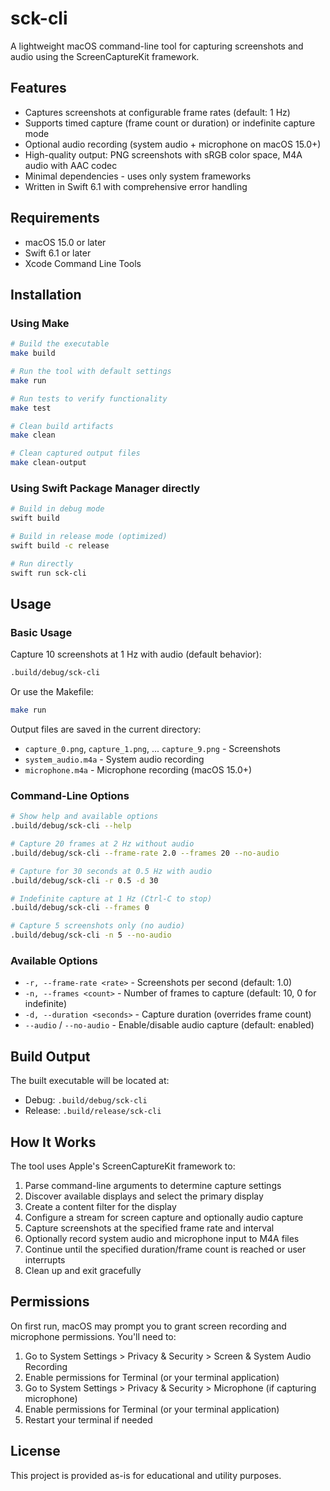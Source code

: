 # sck-cli

A lightweight macOS command-line tool for capturing screenshots and audio using the ScreenCaptureKit framework.

## Features

- Captures screenshots at configurable frame rates (default: 1 Hz)
- Supports timed capture (frame count or duration) or indefinite capture mode
- Optional audio recording (system audio + microphone on macOS 15.0+)
- High-quality output: PNG screenshots with sRGB color space, M4A audio with AAC codec
- Minimal dependencies - uses only system frameworks
- Written in Swift 6.1 with comprehensive error handling

## Requirements

- macOS 15.0 or later
- Swift 6.1 or later
- Xcode Command Line Tools

## Installation

### Using Make

```bash
# Build the executable
make build

# Run the tool with default settings
make run

# Run tests to verify functionality
make test

# Clean build artifacts
make clean

# Clean captured output files
make clean-output
```

### Using Swift Package Manager directly

```bash
# Build in debug mode
swift build

# Build in release mode (optimized)
swift build -c release

# Run directly
swift run sck-cli
```

## Usage

### Basic Usage

Capture 10 screenshots at 1 Hz with audio (default behavior):

```bash
.build/debug/sck-cli
```

Or use the Makefile:

```bash
make run
```

Output files are saved in the current directory:
- `capture_0.png`, `capture_1.png`, ... `capture_9.png` - Screenshots
- `system_audio.m4a` - System audio recording
- `microphone.m4a` - Microphone recording (macOS 15.0+)

### Command-Line Options

```bash
# Show help and available options
.build/debug/sck-cli --help

# Capture 20 frames at 2 Hz without audio
.build/debug/sck-cli --frame-rate 2.0 --frames 20 --no-audio

# Capture for 30 seconds at 0.5 Hz with audio
.build/debug/sck-cli -r 0.5 -d 30

# Indefinite capture at 1 Hz (Ctrl-C to stop)
.build/debug/sck-cli --frames 0

# Capture 5 screenshots only (no audio)
.build/debug/sck-cli -n 5 --no-audio
```

### Available Options

- `-r, --frame-rate <rate>` - Screenshots per second (default: 1.0)
- `-n, --frames <count>` - Number of frames to capture (default: 10, 0 for indefinite)
- `-d, --duration <seconds>` - Capture duration (overrides frame count)
- `--audio` / `--no-audio` - Enable/disable audio capture (default: enabled)

## Build Output

The built executable will be located at:
- Debug: `.build/debug/sck-cli`
- Release: `.build/release/sck-cli`

## How It Works

The tool uses Apple's ScreenCaptureKit framework to:
1. Parse command-line arguments to determine capture settings
2. Discover available displays and select the primary display
3. Create a content filter for the display
4. Configure a stream for screen capture and optionally audio capture
5. Capture screenshots at the specified frame rate and interval
6. Optionally record system audio and microphone input to M4A files
7. Continue until the specified duration/frame count is reached or user interrupts
8. Clean up and exit gracefully

## Permissions

On first run, macOS may prompt you to grant screen recording and microphone permissions. You'll need to:
1. Go to System Settings > Privacy & Security > Screen & System Audio Recording
2. Enable permissions for Terminal (or your terminal application)
3. Go to System Settings > Privacy & Security > Microphone (if capturing microphone)
4. Enable permissions for Terminal (or your terminal application)
5. Restart your terminal if needed

## License

This project is provided as-is for educational and utility purposes.
